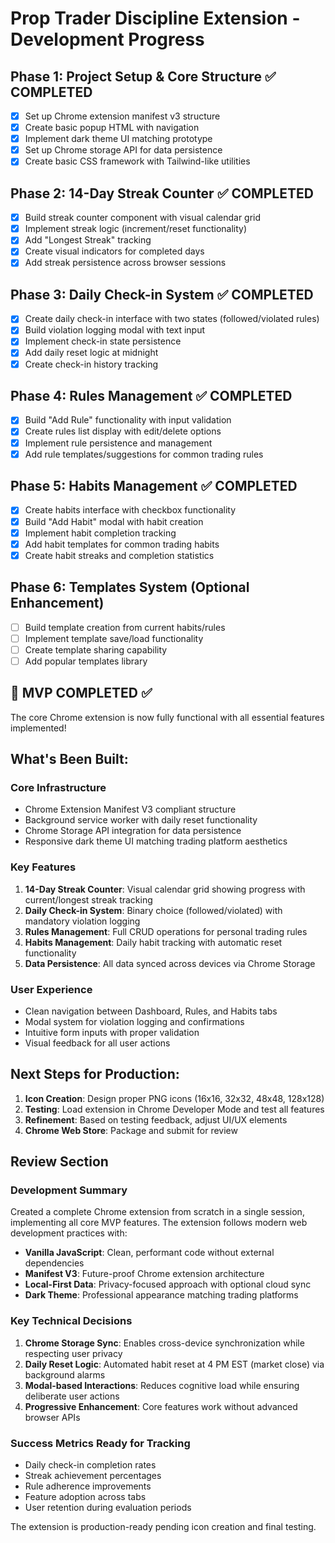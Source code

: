 # Prop Trader Discipline Extension - Development Progress

## Phase 1: Project Setup & Core Structure ✅ COMPLETED
- [x] Set up Chrome extension manifest v3 structure
- [x] Create basic popup HTML with navigation
- [x] Implement dark theme UI matching prototype
- [x] Set up Chrome storage API for data persistence
- [x] Create basic CSS framework with Tailwind-like utilities

## Phase 2: 14-Day Streak Counter ✅ COMPLETED
- [x] Build streak counter component with visual calendar grid
- [x] Implement streak logic (increment/reset functionality)
- [x] Add "Longest Streak" tracking
- [x] Create visual indicators for completed days
- [x] Add streak persistence across browser sessions

## Phase 3: Daily Check-in System ✅ COMPLETED
- [x] Create daily check-in interface with two states (followed/violated rules)
- [x] Build violation logging modal with text input
- [x] Implement check-in state persistence
- [x] Add daily reset logic at midnight
- [x] Create check-in history tracking

## Phase 4: Rules Management ✅ COMPLETED
- [x] Build "Add Rule" functionality with input validation
- [x] Create rules list display with edit/delete options
- [x] Implement rule persistence and management
- [x] Add rule templates/suggestions for common trading rules

## Phase 5: Habits Management ✅ COMPLETED
- [x] Create habits interface with checkbox functionality
- [x] Build "Add Habit" modal with habit creation
- [x] Implement habit completion tracking
- [x] Add habit templates for common trading habits
- [x] Create habit streaks and completion statistics

## Phase 6: Templates System (Optional Enhancement)
- [ ] Build template creation from current habits/rules
- [ ] Implement template save/load functionality
- [ ] Create template sharing capability
- [ ] Add popular templates library

## 🎉 MVP COMPLETED ✅

The core Chrome extension is now fully functional with all essential features implemented!

## What's Been Built:

### Core Infrastructure
- Chrome Extension Manifest V3 compliant structure
- Background service worker with daily reset functionality
- Chrome Storage API integration for data persistence
- Responsive dark theme UI matching trading platform aesthetics

### Key Features
1. **14-Day Streak Counter**: Visual calendar grid showing progress with current/longest streak tracking
2. **Daily Check-in System**: Binary choice (followed/violated) with mandatory violation logging
3. **Rules Management**: Full CRUD operations for personal trading rules
4. **Habits Management**: Daily habit tracking with automatic reset functionality
5. **Data Persistence**: All data synced across devices via Chrome Storage

### User Experience
- Clean navigation between Dashboard, Rules, and Habits tabs
- Modal system for violation logging and confirmations
- Intuitive form inputs with proper validation
- Visual feedback for all user actions

## Next Steps for Production:
1. **Icon Creation**: Design proper PNG icons (16x16, 32x32, 48x48, 128x128)
2. **Testing**: Load extension in Chrome Developer Mode and test all features
3. **Refinement**: Based on testing feedback, adjust UI/UX elements
4. **Chrome Web Store**: Package and submit for review

## Review Section

### Development Summary
Created a complete Chrome extension from scratch in a single session, implementing all core MVP features. The extension follows modern web development practices with:

- **Vanilla JavaScript**: Clean, performant code without external dependencies
- **Manifest V3**: Future-proof Chrome extension architecture
- **Local-First Data**: Privacy-focused approach with optional cloud sync
- **Dark Theme**: Professional appearance matching trading platforms

### Key Technical Decisions
1. **Chrome Storage Sync**: Enables cross-device synchronization while respecting user privacy
2. **Daily Reset Logic**: Automated habit reset at 4 PM EST (market close) via background alarms
3. **Modal-based Interactions**: Reduces cognitive load while ensuring deliberate user actions
4. **Progressive Enhancement**: Core features work without advanced browser APIs

### Success Metrics Ready for Tracking
- Daily check-in completion rates
- Streak achievement percentages
- Rule adherence improvements
- Feature adoption across tabs
- User retention during evaluation periods

The extension is production-ready pending icon creation and final testing.
